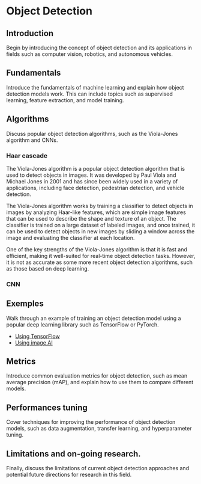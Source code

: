 # Object Detection

## Introduction
Begin by introducing the concept of object detection and its applications in fields such as computer vision, robotics, and autonomous vehicles.

## Fundamentals
Introduce the fundamentals of machine learning and explain how object detection models work. 
This can include topics such as supervised learning, feature extraction, and model training.

## Algorithms
Discuss popular object detection algorithms, such as the Viola-Jones algorithm and CNNs.

### Haar cascade
The Viola-Jones algorithm is a popular object detection algorithm that is used to detect objects in images. It was developed by Paul Viola and Michael Jones in 2001 and has since been widely used in a variety of applications, including face detection, pedestrian detection, and vehicle detection.

The Viola-Jones algorithm works by training a classifier to detect objects in images by analyzing Haar-like features, which are simple image features that can be used to describe the shape and texture of an object. The classifier is trained on a large dataset of labeled images, and once trained, it can be used to detect objects in new images by sliding a window across the image and evaluating the classifier at each location.

One of the key strengths of the Viola-Jones algorithm is that it is fast and efficient, making it well-suited for real-time object detection tasks. However, it is not as accurate as some more recent object detection algorithms, such as those based on deep learning.

### CNN

## Exemples
Walk through an example of training an object detection model using a popular deep learning library such as TensorFlow or PyTorch.
* [Using TensorFlow]()
* [Using image AI]()

## Metrics
Introduce common evaluation metrics for object detection, such as mean average precision (mAP), and explain how to use them to compare different models.

## Performances tuning
Cover techniques for improving the performance of object detection models, such as data augmentation, transfer learning, and hyperparameter tuning.

## Limitations and on-going research.
Finally, discuss the limitations of current object detection approaches and potential future directions for research in this field.